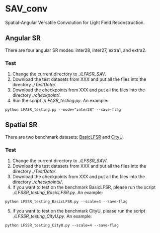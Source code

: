 # SAV_conv
 Spatial-Angular Versatile Convolution for Light Field Reconstruction.

 ## Angular SR

 There are four angular SR modes: inter28, inter27, extra1, and extra2.

 ### Test

 1. Change the current directory to *./LFASR_SAV*.
 2. Download the test datasets from XXX and put all the files into the directory *./TestData/*.
 3. Download the checkpoints from XXX and put all the files into the directory *./checkpoint/*.
 4. Run the script *./LFASR_testing.py*. An example:
   ```shell
   python LFASR_testing.py --mode="inter28" --save-flag
   ```
## Spatial SR

There are two benchmark datasets: [BasicLFSR](https://github.com/ZhengyuLiang24/BasicLFSR) and [CityU](https://github.com/jingjin25/LFSSR-ATO).

### Test

1. Change the current directory to *./LFSSR_SAV/*.
2. Download the test datasets from XXX and put all the files into the directory *./TestData/*.
3. Download the checkpoints from XXX and put all the files into the directory *./checkpoints/*.
4. If you want to test on the benchmark BasicLFSR, please run the script *./LFSSR_testing_BasicLFSR.py*. An example:
```shell
python LFSSR_testing_BasicLFSR.py --scale=4 --save-flag
```
5. If you want to test on the benchmark CityU, please run the script *./LFSSR_testing_CityU.py*. An example:
```shell
python LFSSR_testing_CityU.py --scale=4 --save-flag
```

